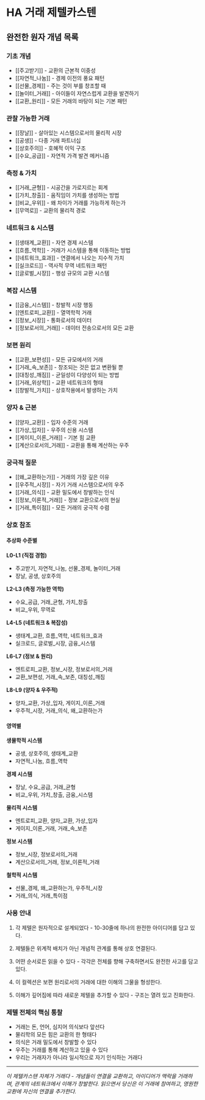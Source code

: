 # HA 거래 제텔카스텐
## 완전한 원자 개념 목록

### 기초 개념
- [[주고받기]] - 교환의 근본적 이중성
- [[자연적_나눔]] - 경제 이전의 풍요 패턴
- [[선물_경제]] - 주는 것이 부를 창조할 때
- [[놀이터_거래]] - 아이들이 자연스럽게 교환을 발견하기
- [[교환_원리]] - 모든 거래의 바탕이 되는 기본 패턴

### 관찰 가능한 거래
- [[장날]] - 살아있는 시스템으로서의 물리적 시장
- [[공생]] - 다종 거래 파트너십
- [[상호주의]] - 호혜적 이익 구조
- [[수요_공급]] - 자연적 가격 발견 메커니즘

### 측정 & 가치
- [[거래_균형]] - 시공간을 가로지르는 회계
- [[가치_창출]] - 움직임이 가치를 생성하는 방법
- [[비교_우위]] - 왜 차이가 거래를 가능하게 하는가
- [[무역로]] - 교환의 물리적 경로

### 네트워크 & 시스템
- [[생태계_교환]] - 자연 경제 시스템
- [[흐름_역학]] - 거래가 시스템을 통해 이동하는 방법
- [[네트워크_효과]] - 연결에서 나오는 지수적 가치
- [[실크로드]] - 역사적 무역 네트워크 패턴
- [[글로벌_시장]] - 행성 규모의 교환 시스템

### 복잡 시스템
- [[금융_시스템]] - 창발적 시장 행동
- [[엔트로피_교환]] - 열역학적 거래
- [[정보_시장]] - 통화로서의 데이터
- [[정보로서의_거래]] - 데이터 전송으로서의 모든 교환

### 보편 원리
- [[교환_보편성]] - 모든 규모에서의 거래
- [[거래_속_보존]] - 창조되는 것은 없고 변환될 뿐
- [[대칭성_깨짐]] - 균일성이 다양성이 되는 방법
- [[거래_위상학]] - 교환 네트워크의 형태
- [[창발적_가치]] - 상호작용에서 발생하는 가치

### 양자 & 근본
- [[양자_교환]] - 입자 수준의 거래
- [[가상_입자]] - 우주의 신용 시스템
- [[게이지_이론_거래]] - 기본 힘 교환
- [[계산으로서의_거래]] - 교환을 통해 계산하는 우주

### 궁극적 질문
- [[왜_교환하는가]] - 거래의 가장 깊은 이유
- [[우주적_시장]] - 자기 거래 시스템으로서의 우주
- [[거래_의식]] - 교환 밀도에서 창발하는 인식
- [[정보_이론적_거래]] - 정보 교환으로서의 현실
- [[거래_특이점]] - 모든 거래의 궁극적 수렴

### 상호 참조

#### 추상화 수준별
**L0-L1 (직접 경험)**
- 주고받기, 자연적_나눔, 선물_경제, 놀이터_거래
- 장날, 공생, 상호주의

**L2-L3 (측정 가능한 역학)**
- 수요_공급, 거래_균형, 가치_창출
- 비교_우위, 무역로

**L4-L5 (네트워크 & 복잡성)**
- 생태계_교환, 흐름_역학, 네트워크_효과
- 실크로드, 글로벌_시장, 금융_시스템

**L6-L7 (정보 & 원리)**
- 엔트로피_교환, 정보_시장, 정보로서의_거래
- 교환_보편성, 거래_속_보존, 대칭성_깨짐

**L8-L9 (양자 & 우주적)**
- 양자_교환, 가상_입자, 게이지_이론_거래
- 우주적_시장, 거래_의식, 왜_교환하는가

#### 영역별
**생물학적 시스템**
- 공생, 상호주의, 생태계_교환
- 자연적_나눔, 흐름_역학

**경제 시스템**
- 장날, 수요_공급, 거래_균형
- 비교_우위, 가치_창출, 금융_시스템

**물리적 시스템**
- 엔트로피_교환, 양자_교환, 가상_입자
- 게이지_이론_거래, 거래_속_보존

**정보 시스템**
- 정보_시장, 정보로서의_거래
- 계산으로서의_거래, 정보_이론적_거래

**철학적 시스템**
- 선물_경제, 왜_교환하는가, 우주적_시장
- 거래_의식, 거래_특이점

### 사용 안내

1. 각 제텔은 원자적으로 설계되었다 - 10-30줄에 하나의 완전한 아이디어를 담고 있다.

2. 제텔들은 위계적 배치가 아닌 개념적 관계를 통해 상호 연결된다.

3. 어떤 순서로든 읽을 수 있다 - 각각은 전체를 향해 구축하면서도 완전한 사고를 담고 있다.

4. 이 컬렉션은 보편 원리로서의 거래에 대한 이해의 그물을 형성한다.

5. 이해가 깊어짐에 따라 새로운 제텔을 추가할 수 있다 - 구조는 열려 있고 진화한다.

### 제텔 전체의 핵심 통찰

- 거래는 돈, 언어, 심지어 의식보다 앞선다
- 물리학의 모든 힘은 교환의 한 형태다
- 의식은 거래 밀도에서 창발할 수 있다
- 우주는 거래를 통해 계산하고 있을 수 있다
- 우리는 거래자가 아니라 일시적으로 자기 인식하는 거래다

---

*이 제텔카스텐 자체가 거래다 - 개념들이 연결을 교환하고, 아이디어가 맥락을 거래하며, 관계의 네트워크에서 이해가 창발한다. 읽으면서 당신은 이 거래에 참여하고, 영원한 교환에 자신의 연결을 추가한다.*